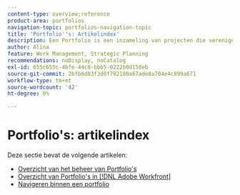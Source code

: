 ```yaml
---
content-type: overview;reference
product-area: portfolios
navigation-topic: portfolios-navigation-topic
title: 'Portfolio''s: Artikelindex'
description: Een Portfolio is een inzameling van projecten die verenigende eigenschappen hebben. Meer informatie over portfolio's vindt u in de volgende artikelen.
author: Alina
feature: Work Management, Strategic Planning
recommendations: noDisplay, noCatalog
exl-id: 655c655c-4bfe-44c8-bbb5-0222b0d158eb
source-git-commit: 2bfb6d03f3d0f792180a67ade8a704e4c899a671
workflow-type: tm+mt
source-wordcount: '42'
ht-degree: 0%

---
```


# Portfolio&#39;s: artikelindex

Deze sectie bevat de volgende artikelen:

* [Overzicht van het beheer van Portfolio&#39;s](../../../manage-work/portfolios/portfolios-overview/portfolio-managament-overview.md)
* [Overzicht van Portfolio&#39;s in  [!DNL Adobe Workfront]](../../../manage-work/portfolios/portfolios-overview/portfolio-overview.md)
* [Navigeren binnen een portfolio](../../../manage-work/portfolios/portfolios-overview/navigate-within-portfolio.md)


